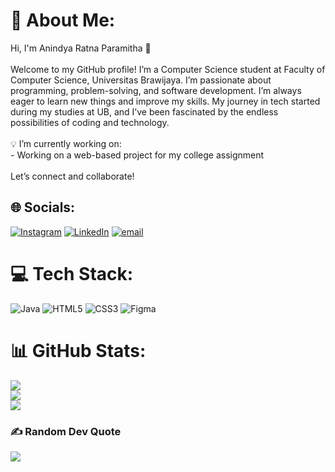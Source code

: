 # 💫 About Me:
Hi, I'm Anindya Ratna Paramitha 👋<br><br>Welcome to my GitHub profile! I’m a Computer Science student at Faculty of Computer Science, Universitas Brawijaya. I’m passionate about programming, problem-solving, and software development. I’m always eager to learn new things and improve my skills. My journey in tech started during my studies at UB, and I’ve been fascinated by the endless possibilities of coding and technology.<br><br>💡 I’m currently working on:<br>- Working on a web-based project for my college assignment<br><br>Let’s connect and collaborate!<br>


## 🌐 Socials:
[![Instagram](https://img.shields.io/badge/Instagram-%23E4405F.svg?logo=Instagram&logoColor=white)](https://instagram.com/andxtph_) [![LinkedIn](https://img.shields.io/badge/LinkedIn-%230077B5.svg?logo=linkedin&logoColor=white)](https://linkedin.com/in/nindyaratnaa) [![email](https://img.shields.io/badge/Email-D14836?logo=gmail&logoColor=white)](mailto:nindyaratnaa@gmail.com) 

# 💻 Tech Stack:
![Java](https://img.shields.io/badge/java-%23ED8B00.svg?style=for-the-badge&logo=openjdk&logoColor=white) ![HTML5](https://img.shields.io/badge/html5-%23E34F26.svg?style=for-the-badge&logo=html5&logoColor=white) ![CSS3](https://img.shields.io/badge/css3-%231572B6.svg?style=for-the-badge&logo=css3&logoColor=white) ![Figma](https://img.shields.io/badge/figma-%23F24E1E.svg?style=for-the-badge&logo=figma&logoColor=white)
# 📊 GitHub Stats:
![](https://github-readme-stats.vercel.app/api?username=nindyaratnaa&theme=tokyonight&hide_border=false&include_all_commits=true&count_private=false)<br/>
![](https://nirzak-streak-stats.vercel.app/?user=nindyaratnaa&theme=tokyonight&hide_border=false)<br/>
![](https://github-readme-stats.vercel.app/api/top-langs/?username=nindyaratnaa&theme=tokyonight&hide_border=false&include_all_commits=true&count_private=false&layout=compact)

### ✍️ Random Dev Quote
![](https://quotes-github-readme.vercel.app/api?type=horizontal&theme=tokyonight)

<!-- Proudly created with GPRM ( https://gprm.itsvg.in ) -->
